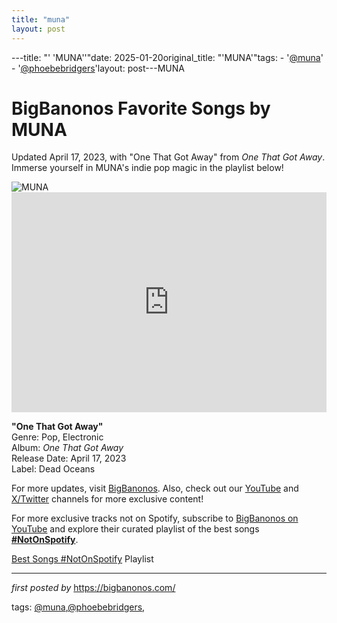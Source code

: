 ```yaml
---
title: "muna"
layout: post
---
```

---title: "' 'MUNA''"date: 2025-01-20original_title: "'MUNA'"tags:  - '[@muna](/tags/muna/)'  - '[@phoebebridgers](/tags/phoebebridgers/)'layout: post---MUNA <!-- Title of the Post --><h1 >BigBanonos Favorite Songs by MUNA</h1> <!-- Introductory Text --><p >Updated April 17, 2023, with "One That Got Away" from <em>One That Got Away</em>. Immerse yourself in MUNA's indie pop magic in the playlist below!</p> <!-- Featured Image --><div > <img src="https://i.scdn.co/image/ab67616d0000b273bb5a3de97d548a649cfafe67" alt="MUNA" /></div> <!-- Spotify Embed --><div > <iframe src="https://open.spotify.com/embed/playlist/0iqqP6E6ykYhIIKhEoE9Lv?utm_source=generator" width="100%" height="352" frameBorder="0" allowfullscreen="" allow="autoplay; clipboard-write; encrypted-media; fullscreen; picture-in-picture" loading="lazy"></iframe></div> <!-- Song Information --><div > <p><strong>"One That Got Away"</strong><br> Genre: Pop, Electronic<br> Album: <em>One That Got Away</em><br> Release Date: April 17, 2023<br> Label: Dead Oceans</p></div> <!-- Footer Links --><div > <p>For more updates, visit <a href="https://bigbanonos.com/" target="_blank">BigBanonos</a>. Also, check out our <a href="https://www.youtube.com/[@BigBanonos](/tags/BigBanonos/)" target="_blank">YouTube</a> and <a href="https://x.com/bigbanonos" target="_blank">X/Twitter</a> channels for more exclusive content!</p></div> <!--Subscribe and Playlist Links--><div>    <p>For more exclusive tracks not on Spotify, subscribe to <a href="https://www.youtube.com/[@BigBanonos](/tags/BigBanonos/)" target="_blank">BigBanonos on YouTube</a> and explore their curated playlist of the best songs <strong>[#NotOnSpotify](/tags/NotOnSpotify/)</strong>.</p>    <p><a href="https://www.youtube.com/playlist?list=PLtuNtuTatqI0kFahUCbtbfenC_ET5O_tr" target="_blank">Best Songs [#NotOnSpotify](/tags/NotOnSpotify/) Playlist<br /></a></p></div><hr /><p><em>first posted by</em> <a href="https://bigbanonos.com/" rel="noopener" target="_new">https://bigbanonos.com/</a></p><p>tags: [@muna](/tags/muna/),[@phoebebridgers](/tags/phoebebridgers/),</p>